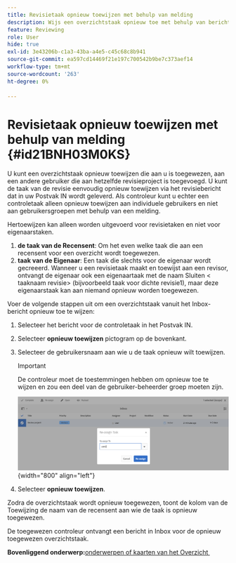 ```yaml
---
title: Revisietaak opnieuw toewijzen met behulp van melding
description: Wijs een overzichtstaak opnieuw toe met behulp van berichten in AEM Guides. Zorg dat u weet hoe u een revisortaak opnieuw kunt toewijzen vanuit het inbox-bericht.
feature: Reviewing
role: User
hide: true
exl-id: 3e43206b-c1a3-43ba-a4e5-c45c68c8b941
source-git-commit: ea597cd14469f21e197c700542b9be7c373aef14
workflow-type: tm+mt
source-wordcount: '263'
ht-degree: 0%

---
```


# Revisietaak opnieuw toewijzen met behulp van melding {#id21BNH03M0KS}

U kunt een overzichtstaak opnieuw toewijzen die aan u is toegewezen, aan een andere gebruiker die aan hetzelfde revisieproject is toegevoegd. U kunt de taak van de revisie eenvoudig opnieuw toewijzen via het revisiebericht dat in uw Postvak IN wordt geleverd. Als controleur kunt u echter een controletaak alleen opnieuw toewijzen aan individuele gebruikers en niet aan gebruikersgroepen met behulp van een melding.

Hertoewijzen kan alleen worden uitgevoerd voor revisietaken en niet voor eigenaarstaken.

1. **de taak van de Recensent**: Om het even welke taak die aan een recensent voor een overzicht wordt toegewezen.
1. **taak van de Eigenaar**: Een taak die slechts voor de eigenaar wordt gecreeerd. Wanneer u een revisietaak maakt en toewijst aan een revisor, ontvangt de eigenaar ook een eigenaartaak met de naam Sluiten &lt; taaknaam revisie\> \(bijvoorbeeld taak voor dichte revisie1\), maar deze eigenaarstaak kan aan niemand opnieuw worden toegewezen.

Voer de volgende stappen uit om een overzichtstaak vanuit het Inbox-bericht opnieuw toe te wijzen:

1. Selecteer het bericht voor de controletaak in het Postvak IN.
1. Selecteer **opnieuw toewijzen** pictogram op de bovenkant.
1. Selecteer de gebruikersnaam aan wie u de taak opnieuw wilt toewijzen.

   >[!IMPORTANT]
   >
   > De controleur moet de toestemmingen hebben om opnieuw toe te wijzen en zou een deel van de gebruiker-beheerder groep moeten zijn.

   ![](images/reassign-user-inbox.png){width="800" align="left"}

1. Selecteer **opnieuw toewijzen**.

Zodra de overzichtstaak wordt opnieuw toegewezen, toont de kolom van de Toewijzing de naam van de recensent aan wie de taak is opnieuw toegewezen.

De toegewezen controleur ontvangt een bericht in Inbox voor de opnieuw toegewezen overzichtstaak.

**Bovenliggend onderwerp:**&#x200B;[&#x200B; onderwerpen of kaarten van het Overzicht &#x200B;](review.md)
